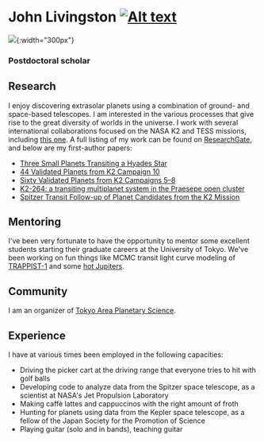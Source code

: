 # John Livingston [![Alt text](https://orcid.org/sites/default/files/images/orcid_16x16.png)](https://orcid.org/0000-0002-4881-3620)

![](http://logonoid.com/images/university-of-tokyo-logo.png){:width="300px"} 
### Postdoctoral scholar

## Research

I enjoy discovering extrasolar planets using a combination of ground- and space-based telescopes. I am interested in the various processes that give rise to the great diversity of worlds in the universe. I work with several international collaborations focused on the NASA K2 and TESS missions, including [this one](http://kesprint.science/). A full listing of my work can be found on [ResearchGate](https://www.researchgate.net/profile/John_Livingston6), and below are my first-author papers:

- [Three Small Planets Transiting a Hyades Star](http://iopscience.iop.org/article/10.3847/1538-3881/aaa841/meta)
- [44 Validated Planets from K2 Campaign 10](http://iopscience.iop.org/article/10.3847/1538-3881/aaccde/meta)
- [Sixty Validated Planets from K2 Campaigns 5–8](http://iopscience.iop.org/article/10.3847/1538-3881/aae778/meta)
- [K2-264: a transiting multiplanet system in the Praesepe open cluster](https://academic.oup.com/mnras/article/484/1/8/5255202)
- [Spitzer  Transit Follow-up of Planet Candidates from the K2 Mission](http://iopscience.iop.org/article/10.3847/1538-3881/aaff69/meta)

## Mentoring

I've been very fortunate to have the opportunity to mentor some excellent students starting their graduate careers at the University of Tokyo. We've been working on fun things like MCMC transit light curve modeling of [TRAPPIST-1](http://nbviewer.jupyter.org/github/Mayuko-Mori/TRAPPIST-1_transit/blob/master/The%20Light%20Curve%20Analysis%20of%20TRAPPIST-1d%26e%20transits.ipynb) and some [hot Jupiters](https://jpdeleon.github.io/2017-08-05-Parameter_estimation_transit_/).

## Community

I am an organizer of [Tokyo Area Planetary Science](http://tokyoplanets.github.io).

## Experience

I have at various times been employed in the following capacities:

- Driving the picker cart at the driving range that everyone tries to hit with golf balls
- Developing code to analyze data from the Spitzer space telescope, as a scientist at NASA's Jet Propulsion Laboratory
- Making caffè lattes and cappuccinos with the right amount of froth
- Hunting for planets using data from the Kepler space telescope, as a fellow of the Japan Society for the Promotion of Science
- Playing guitar (solo and in bands), teaching guitar
